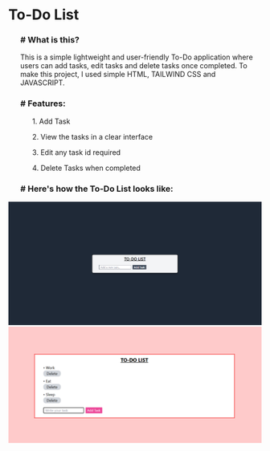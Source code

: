 <h1><b>To-Do List</b></h1>

<ul>
  <h3><b># What is this?</b></h3>
  <p>This is a simple lightweight and user-friendly To-Do application where users can add tasks, edit tasks and delete tasks once completed. To make this project, I   used simple HTML, TAILWIND CSS and JAVASCRIPT.</p>
  
  <h3><b># Features:</b></h3>
  <ul>
    <p>1.   Add Task</p>
    <p>2.   View the tasks in a clear interface</p>
    <p>3.   Edit any task id required</p>
    <p>4.   Delete Tasks when completed</p> 
  </ul>
  
  <h3><b># Here's how the To-Do List looks like:</b></h3>
  
</ul>



![Screenshot of To-Do List](https://github.com/Exploring-glitch/To-Do-List/blob/main/Screenshot%202025-02-08%20173801.png)
![Screenshot of To-Do List](https://github.com/Exploring-glitch/To-Do-List/blob/1f12ec80791b7d797c3dfe26a9125270c71bfebb/Screenshot%202025-01-09%20125211.png)





